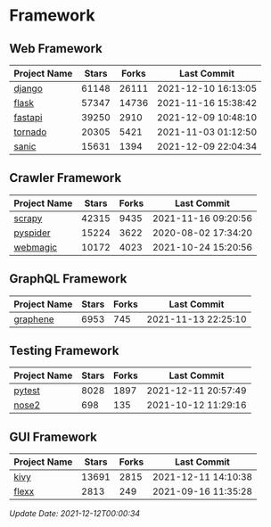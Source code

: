 # Framework

## Web Framework
| Project Name | Stars | Forks | Last Commit |
| ------------ | ----- | ----- | ----------- |
| [django](https://github.com/django/django) | 61148 | 26111 | 2021-12-10 16:13:05 |
| [flask](https://github.com/pallets/flask) | 57347 | 14736 | 2021-11-16 15:38:42 |
| [fastapi](https://github.com/tiangolo/fastapi) | 39250 | 2910 | 2021-12-09 10:48:10 |
| [tornado](https://github.com/tornadoweb/tornado) | 20305 | 5421 | 2021-11-03 01:12:50 |
| [sanic](https://github.com/sanic-org/sanic) | 15631 | 1394 | 2021-12-09 22:04:34 |

## Crawler Framework
| Project Name | Stars | Forks | Last Commit |
| ------------ | ----- | ----- | ----------- |
| [scrapy](https://github.com/scrapy/scrapy) | 42315 | 9435 | 2021-11-16 09:20:56 |
| [pyspider](https://github.com/binux/pyspider) | 15224 | 3622 | 2020-08-02 17:34:20 |
| [webmagic](https://github.com/code4craft/webmagic) | 10172 | 4023 | 2021-10-24 15:20:56 |

## GraphQL Framework
| Project Name | Stars | Forks | Last Commit |
| ------------ | ----- | ----- | ----------- |
| [graphene](https://github.com/graphql-python/graphene) | 6953 | 745 | 2021-11-13 22:25:10 |

## Testing Framework
| Project Name | Stars | Forks | Last Commit |
| ------------ | ----- | ----- | ----------- |
| [pytest](https://github.com/pytest-dev/pytest) | 8028 | 1897 | 2021-12-11 20:57:49 |
| [nose2](https://github.com/nose-devs/nose2) | 698 | 135 | 2021-10-12 11:29:16 |

## GUI Framework
| Project Name | Stars | Forks | Last Commit |
| ------------ | ----- | ----- | ----------- |
| [kivy](https://github.com/kivy/kivy) | 13691 | 2815 | 2021-12-11 14:10:38 |
| [flexx](https://github.com/flexxui/flexx) | 2813 | 249 | 2021-09-16 11:35:28 |

*Update Date: 2021-12-12T00:00:34*